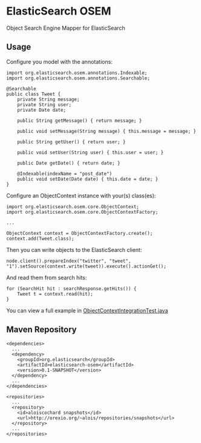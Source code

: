 # ElasticSearch OSEM

Object Search Engine Mapper for ElasticSearch

## Usage

Configure you model with the annotations:

    import org.elasticsearch.osem.annotations.Indexable;
    import org.elasticsearch.osem.annotations.Searchable;

    @Searchable
    public class Tweet {
        private String message;
        private String user;
        private Date date;

        public String getMessage() { return message; }

        public void setMessage(String message) { this.message = message; }

        public String getUser() { return user; }

        public void setUser(String user) { this.user = user; }

        public Date getDate() { return date; }

        @Indexable(indexName = "post_date")
        public void setDate(Date date) { this.date = date; }
    }

Configure an ObjectContext instance with your(s) class(es):

    import org.elasticsearch.osem.core.ObjectContext;
    import org.elasticsearch.osem.core.ObjectContextFactory;

    ...

    ObjectContext context = ObjectContextFactory.create();
    context.add(Tweet.class);

Then you can write objects to the ElasticSearch client:

    node.client().prepareIndex("twitter", "tweet", "1").setSource(context.write(tweet)).execute().actionGet();


And read them from search hits:

    for (SearchHit hit : searchResponse.getHits()) {
        Tweet t = context.read(hit);
    }
    
You can view a full example in [ObjectContextIntegrationTest.java](https://github.com/aloiscochard/elasticsearch-osem/blob/master/src/test/java/org/elasticsearch/osem/integration/ObjectContextIntegrationTest.java)

## Maven Repository

    <dependencies>
      ...
      <dependency>
        <groupId>org.elasticsearch</groupId>
        <artifactId>elasticsearch-osem</artifactId>
        <version>0.1-SNAPSHOT</version>
      </dependency>
      ...
    </dependencies>

    <repositories>
      ...
      <repository>
        <id>aloiscochard snapshots</id>
        <url>http://orexio.org/~alois/repositories/snapshots</url>
      </repository>
      ...
    </repositories>

